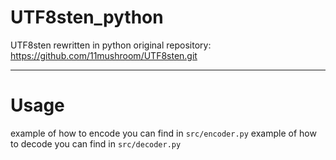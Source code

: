 # UTF8sten_python
UTF8sten rewritten in python
original repository:
  https://github.com/11mushroom/UTF8sten.git

---

# Usage
example of how to encode you can find in `src/encoder.py`
example of how to decode you can find in `src/decoder.py`
